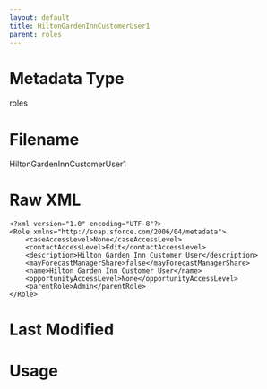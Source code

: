 ```yaml
---
layout: default
title: HiltonGardenInnCustomerUser1
parent: roles
---
```

# Metadata Type
roles


# Filename 
HiltonGardenInnCustomerUser1


# Raw XML
```
<?xml version="1.0" encoding="UTF-8"?>
<Role xmlns="http://soap.sforce.com/2006/04/metadata">
    <caseAccessLevel>None</caseAccessLevel>
    <contactAccessLevel>Edit</contactAccessLevel>
    <description>Hilton Garden Inn Customer User</description>
    <mayForecastManagerShare>false</mayForecastManagerShare>
    <name>Hilton Garden Inn Customer User</name>
    <opportunityAccessLevel>None</opportunityAccessLevel>
    <parentRole>Admin</parentRole>
</Role>
```


# Last Modified


# Usage
